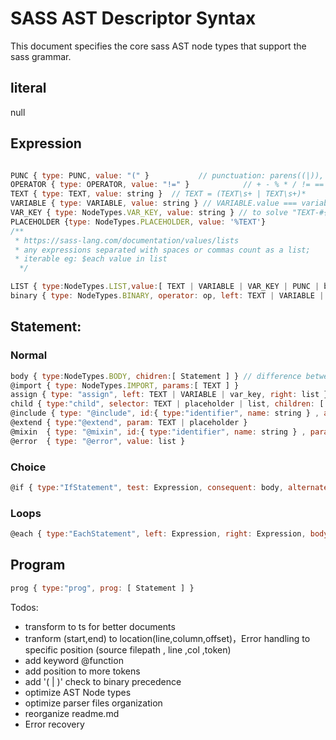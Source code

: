 # SASS AST Descriptor Syntax
  
This document specifies the core sass AST node types that support the sass grammar.

## literal

null

## Expression

```js

PUNC { type: PUNC, value: "(" }           // punctuation: parens((|)), comma(,), semicolon(;) etc.
OPERATOR { type: OPERATOR, value: "!=" }            // + - % * / != ==
TEXT { type: TEXT, value: string }  // TEXT = (TEXT\s+ | TEXT\s+)*
VARIABLE { type: VARIABLE, value: string } // VARIABLE.value === variable's name , expression deleted after evaluation
VAR_KEY { type: NodeTypes.VAR_KEY, value: string } // to solve "TEXT-#{VARIABLE}" , expression replaced after evaluation
PLACEHOLDER {type: NodeTypes.PLACEHOLDER, value: '%TEXT'}
/**
 * https://sass-lang.com/documentation/values/lists
 * any expressions separated with spaces or commas count as a list;
 * iterable eg: $each value in list
  */

LIST { type:NodeTypes.LIST,value:[ TEXT | VARIABLE | VAR_KEY | PUNC | binary ] }
binary { type: NodeTypes.BINARY, operator: op, left: TEXT | VARIABLE | binary, right: TEXT | VARIABLE | binary } // + | - | * | / | %

```

## Statement:

### Normal

```js
body { type:NodeTypes.BODY, chidren:[ Statement ] } // difference between body and child: child contains selector
@import { type: NodeTypes.IMPORT, params:[ TEXT ] }
assign { type: "assign", left: TEXT | VARIABLE | var_key, right: list } // border : 1px solid red
child { type:"child", selector: TEXT | placeholder | list, children: [ Statement ] }
@include { type: "@include", id:{ type:"identifier", name: string } , args: [ TEXT | VARIABLE | binary | assign ] }
@extend { type:"@extend", param: TEXT | placeholder }
@mixin  { type: "@mixin", id:{ type:"identifier", name: string } , params: [ VARIABLE | assign ], body: body }
@error  { type: "@error", value: list }
```

### Choice

```js
@if { type:"IfStatement", test: Expression, consequent: body, alternate: IfStatement | body | null }

```

### Loops

```js
@each { type:"EachStatement", left: Expression, right: Expression, body:child }
```
## Program

```js
prog { type:"prog", prog: [ Statement ] }
```
Todos: 

* transform to ts for better documents
* tranform (start,end) to location(line,column,offset)，Error handling to specific position (source filepath , line ,col ,token)
* add keyword @function
* add position to more tokens
* add '( | )' check to binary precedence
* optimize AST Node types
* optimize parser files organization
* reorganize readme.md
* Error recovery

